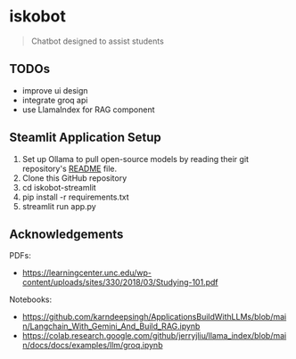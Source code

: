 # iskobot
>Chatbot designed to assist students

## TODOs

- improve ui design
- integrate groq api
- use LlamaIndex for RAG component

## Steamlit Application Setup

1. Set up Ollama to pull open-source models by reading their git repository's [README](https://github.com/ollama/ollama?tab=readme-ov-file) file.
2. Clone this GitHub repository
3. cd iskobot-streamlit
4. pip install -r requirements.txt
5. streamlit run app.py

## Acknowledgements

PDFs:

- https://learningcenter.unc.edu/wp-content/uploads/sites/330/2018/03/Studying-101.pdf

Notebooks:

- https://github.com/karndeepsingh/ApplicationsBuildWithLLMs/blob/main/Langchain_With_Gemini_And_Build_RAG.ipynb
- https://colab.research.google.com/github/jerryjliu/llama_index/blob/main/docs/docs/examples/llm/groq.ipynb
